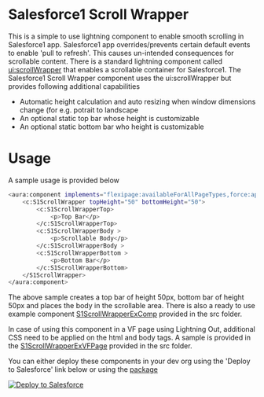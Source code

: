 # Salesforce1 Scroll Wrapper

This is a simple to use lightning component to enable smooth scrolling in Salesforce1 app. Salesforce1 app overrides/prevents certain default events to enable 'pull to refresh'. This causes un-intended consequences for scrollable content. There is a standard lightning component called [ui:scrollWrapper] that enables a scrollable container for Salesforce1. The Salesforce1 Scroll Wrapper component uses the ui:scrollWrapper but provides following additional capabilities

* Automatic height calculation and auto resizing when window dimensions change (for e.g. potrait to landscape
* An optional static top bar whose height is customizable
* An optional static bottom bar who height is customizable

# Usage
A sample usage is provided below
```sh
<aura:component implements="flexipage:availableForAllPageTypes,force:appHostable">
    <c:S1ScrollWrapper topHeight="50" bottomHeight="50">
        <c:S1ScrollWrapperTop>
            <p>Top Bar</p>
        </c:S1ScrollWrapperTop>
        <c:S1ScrollWrapperBody >
            <p>Scrollable Body</p>
        </c:S1ScrollWrapperBody >
        <c:S1ScrollWrapperBottom >
            <p>Bottom Bar</p>
        </c:S1ScrollWrapperBottom>
    </S1ScrollWrapper>
</aura:component>
```
The above sample creates a top bar of height 50px, bottom bar of height 50px and places the body in the scrollable area. There is also a ready to use example component [S1ScrollWrapperExComp] provided in the src folder.

In case of using this component in a VF page using Lightning Out, additional CSS need to be applied on the html and body tags. A sample is provided in the [S1ScrollWrapperExVFPage] provided in the src folder.

You can either deploy these components in your dev org using the 'Deploy to Salesforce' link below or using the [package]

<a href="https://githubsfdeploy.herokuapp.com?">
  <img alt="Deploy to Salesforce"
       src="https://raw.githubusercontent.com/afawcett/githubsfdeploy/master/deploy.png">
</a>

[ui:scrollWrapper]: <https://developer.salesforce.com/docs/atlas.en-us.lightning.meta/lightning/aura_compref_ui_scrollerWrapper.htm>
[S1ScrollWrapperExComp]: <https://github.com/kumarrk21/S1ScrollWrapper>
[S1ScrollWrapperExVFPage]: <https://github.com/kumarrk21/S1ScrollWrapper>
[package]: <https://login.salesforce.com/packaging/installPackage.apexp?p0=04t1a00000024Tw>